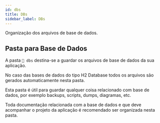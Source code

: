 ```yaml
---
id: dbs
title: DBs
sidebar_label: DBs
---
```


Organização dos arquivos de base de dados.

## Pasta para Base de Dados

A pasta `📂 dbs` destina-se a guardar os arquivos de base de dados da sua aplicação.

No caso das bases de dados do tipo H2 Database todos os arquivos são gerados automaticamente nesta pasta.

Esta pasta é útil para guardar qualquer coisa relacionado com base de dados, por exemplo  backups, scripts, 
dumps, diagramas, etc.

Toda documentação relacionada com a base de dados e que deve acompanhar o projeto da aplicação é recomendado
ser organizada nesta pasta.
